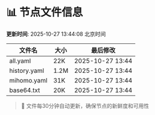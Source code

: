 # 📊 节点文件信息

**更新时间**: 2025-10-27 13:44:08 北京时间

| 文件名 | 大小 | 最后修改 |
|--------|------|----------|
| all.yaml | 22K | 2025-10-27 13:44 |
| history.yaml | 1.2M | 2025-10-27 13:44 |
| mihomo.yaml | 31K | 2025-10-27 13:44 |
| base64.txt | 20K | 2025-10-27 13:44 |

> 🔄 文件每30分钟自动更新，确保节点的新鲜度和可用性
